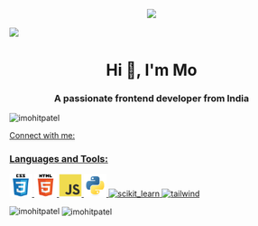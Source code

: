 
<!--GitHub profile.
Mohit
--->
<p align="center">
  <img src="https://capsule-render.vercel.app/api?text=Hey Everyone!🕹️&animation=fadeIn&type=waving&color=gradient&height=100"/>
</p>
<a href="https://www.github.com/mohit-githuber">
  <img height="50" src="imohitpatel/images.jpeg"/>
</a>
<h1 align="center">Hi 👋, I'm Mo</h1>
<h3 align="center">A passionate frontend developer from India</h3>

<p align="left"> <img src="https://komarev.com/ghpvc/?username=imohitpatel&label=Profile%20views&color=0e75b6&style=flat" alt="imohitpatel" /> </p>

<p align="left"> <a href="https://github-profile-trophy.vercel.app/?username=ryo-ma&no-bg=true /></a> </p>

<h3 align="left">Connect with me:</h3>
<p align="left">
</p>

<h3 align="left">Languages and Tools:</h3>
<p align="left"> <a href="https://www.w3schools.com/css/" target="_blank" rel="noreferrer"> <img src="https://raw.githubusercontent.com/devicons/devicon/master/icons/css3/css3-original-wordmark.svg" alt="css3" width="40" height="40"/> </a> <a href="https://www.w3.org/html/" target="_blank" rel="noreferrer"> <img src="https://raw.githubusercontent.com/devicons/devicon/master/icons/html5/html5-original-wordmark.svg" alt="html5" width="40" height="40"/> </a> <a href="https://developer.mozilla.org/en-US/docs/Web/JavaScript" target="_blank" rel="noreferrer"> <img src="https://raw.githubusercontent.com/devicons/devicon/master/icons/javascript/javascript-original.svg" alt="javascript" width="40" height="40"/> </a> <a href="https://www.python.org" target="_blank" rel="noreferrer"> <img src="https://raw.githubusercontent.com/devicons/devicon/master/icons/python/python-original.svg" alt="python" width="40" height="40"/> </a> <a href="https://scikit-learn.org/" target="_blank" rel="noreferrer"> <img src="https://upload.wikimedia.org/wikipedia/commons/0/05/Scikit_learn_logo_small.svg" alt="scikit_learn" width="40" height="40"/> </a> <a href="https://tailwindcss.com/" target="_blank" rel="noreferrer"> <img src="https://www.vectorlogo.zone/logos/tailwindcss/tailwindcss-icon.svg" alt="tailwind" width="40" height="40"/> </a> </p>

<p><img align="left" src="https://github-readme-stats.vercel.app/api/top-langs?username=imohitpatel&show_icons=true&locale=en&layout=compact" alt="imohitpatel" /></p>

<p>&nbsp;<img align="center" src="https://github-readme-stats.vercel.app/api?username=imohitpatel&show_icons=true&locale=en" alt="imohitpatel" /></p>
